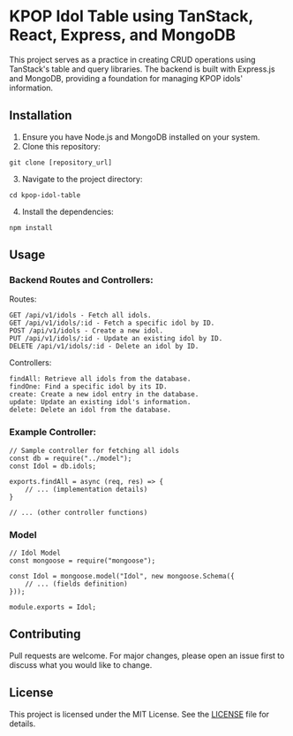 # KPOP Idol Table using TanStack, React, Express, and MongoDB

This project serves as a practice in creating CRUD operations using TanStack's table and query libraries. The backend is built with Express.js and MongoDB, providing a foundation for managing KPOP idols' information.

## Installation

1. Ensure you have Node.js and MongoDB installed on your system.
2. Clone this repository:
```
git clone [repository_url]
```
3. Navigate to the project directory:
```
cd kpop-idol-table
```
4. Install the dependencies:
```
npm install
```

## Usage

### Backend Routes and Controllers:
Routes:

    GET /api/v1/idols - Fetch all idols.
    GET /api/v1/idols/:id - Fetch a specific idol by ID.
    POST /api/v1/idols - Create a new idol.
    PUT /api/v1/idols/:id - Update an existing idol by ID.
    DELETE /api/v1/idols/:id - Delete an idol by ID.

Controllers:

    findAll: Retrieve all idols from the database.
    findOne: Find a specific idol by its ID.
    create: Create a new idol entry in the database.
    update: Update an existing idol's information.
    delete: Delete an idol from the database.

### Example Controller:
```
// Sample controller for fetching all idols
const db = require("../model");
const Idol = db.idols;

exports.findAll = async (req, res) => {
    // ... (implementation details)
}

// ... (other controller functions)

```

### Model
```
// Idol Model
const mongoose = require("mongoose");

const Idol = mongoose.model("Idol", new mongoose.Schema({
    // ... (fields definition)
}));

module.exports = Idol;

```
## Contributing

Pull requests are welcome. For major changes, please open an issue first
to discuss what you would like to change.

## License

This project is licensed under the MIT License. See the [LICENSE](https://choosealicense.com/licenses/mit/) file for details.
